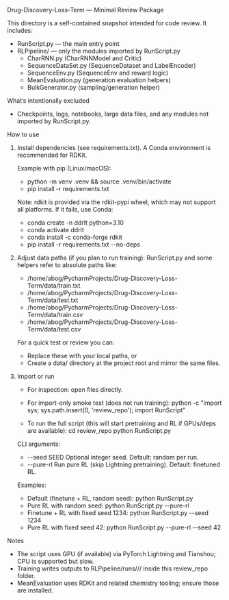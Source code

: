 Drug-Discovery-Loss-Term — Minimal Review Package

This directory is a self-contained snapshot intended for code review. It includes:

- RunScript.py — the main entry point
- RLPipeline/ — only the modules imported by RunScript.py
  - CharRNN.py (CharRNNModel and Critic)
  - SequenceDataSet.py (SequenceDataset and LabelEncoder)
  - SequenceEnv.py (SequenceEnv and reward logic)
  - MeanEvaluation.py (generation evaluation helpers)
  - BulkGenerator.py (sampling/generation helper)

What’s intentionally excluded
- Checkpoints, logs, notebooks, large data files, and any modules not imported by RunScript.py.

How to use
1) Install dependencies (see requirements.txt). A Conda environment is recommended for RDKit.

   Example with pip (Linux/macOS):
   - python -m venv .venv && source .venv/bin/activate
   - pip install -r requirements.txt

   Note: rdkit is provided via the rdkit-pypi wheel, which may not support all platforms. If it fails, use Conda:
   - conda create -n ddrlt python=3.10
   - conda activate ddrlt
   - conda install -c conda-forge rdkit
   - pip install -r requirements.txt --no-deps

2) Adjust data paths (if you plan to run training):
   RunScript.py and some helpers refer to absolute paths like:
   - /home/abog/PycharmProjects/Drug-Discovery-Loss-Term/data/train.txt
   - /home/abog/PycharmProjects/Drug-Discovery-Loss-Term/data/test.txt
   - /home/abog/PycharmProjects/Drug-Discovery-Loss-Term/data/train.csv
   - /home/abog/PycharmProjects/Drug-Discovery-Loss-Term/data/test.csv

   For a quick test or review you can:
   - Replace these with your local paths, or
   - Create a data/ directory at the project root and mirror the same files.

3) Import or run
   - For inspection: open files directly.
   - For import-only smoke test (does not run training):
     python -c "import sys; sys.path.insert(0, 'review_repo'); import RunScript"

   - To run the full script (this will start pretraining and RL if GPUs/deps are available):
     cd review_repo
     python RunScript.py

   CLI arguments:
   - --seed SEED       Optional integer seed. Default: random per run.
   - --pure-rl         Run pure RL (skip Lightning pretraining). Default: finetuned RL.

   Examples:
   - Default (finetune + RL, random seed):
     python RunScript.py
   - Pure RL with random seed:
     python RunScript.py --pure-rl
   - Finetune + RL with fixed seed 1234:
     python RunScript.py --seed 1234
   - Pure RL with fixed seed 42:
     python RunScript.py --pure-rl --seed 42

Notes
- The script uses GPU (if available) via PyTorch Lightning and Tianshou; CPU is supported but slow.
- Training writes outputs to RLPipeline/runs/<mode>/<timestamp>/ inside this review_repo folder.
- MeanEvaluation uses RDKit and related chemistry tooling; ensure those are installed.
